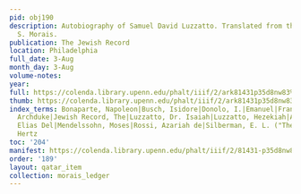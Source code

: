 ```yaml
---
pid: obj190
description: Autobiography of Samuel David Luzzatto. Translated from the Italian by
  S. Morais.
publication: The Jewish Record
location: Philadelphia
full_date: 3-Aug
month_day: 3-Aug
volume-notes:
year:
full: https://colenda.library.upenn.edu/phalt/iiif/2/ark81431p35d8nw83%2FSHA256E-s8078639--b28a27330eb108d2562ac50a09cf2cf3a6afee855031b2f1ffb0b838b259d275.jpeg/full/3500,/0/default.jpg
thumb: https://colenda.library.upenn.edu/phalt/iiif/2/ark81431p35d8nw83%2FSHA256E-s8078639--b28a27330eb108d2562ac50a09cf2cf3a6afee855031b2f1ffb0b838b259d275.jpeg/full/!200,200/0/default.jpg
index_terms: Bonaparte, Napoleon|Busch, Isidore|Donolo, I.|Emanuel|Franz Ferdinand,
  Archduke|Jewish Record, The|Luzzatto, Dr. Isaiah|Luzzatto, Hezekiah|Autobiography|Medigo,
  Elias Del|Mendelssohn, Moses|Rossi, Azariah de|Silberman, E. L. ("The Maggid")|Wessely,
  Hertz
toc: '204'
manifest: https://colenda.library.upenn.edu/phalt/iiif/2/81431-p35d8nw83/manifest
order: '189'
layout: qatar_item
collection: morais_ledger
---
```


